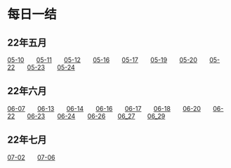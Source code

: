 # 每日一结

## 22年五月

[05-10](/6-每日一结/22_05_10)  [05-11](/6-每日一结/22_05_11)  [05-12](/6-每日一结/22_05_12)  [05-16](/6-每日一结/22_05_16)  [05-17](/6-每日一结/22_05_17)  [05-19](/6-每日一结/22_05_19)  [05-20](/6-每日一结/22_05_20)  [05-22](/6-每日一结/22_05_22)  [05-23](/6-每日一结/22_05_23)  [05-24](/6-每日一结/22_05_24)

## 22年六月

[06-07](/6-每日一结/22_06_07)  [06-13](/6-每日一结/22_06_13)  [06-14](/6-每日一结/22_06_14)  [06-16](/6-每日一结/22_06_16)  [06-17](/6-每日一结/22_06_17)  [06-18](/6-每日一结/22_06_18)  [06-20](/6-每日一结/22_06_20)  [06-22](/6-每日一结/22_06_22)  [06-23](/6-每日一结/22_06_23)  [06-24](/6-每日一结/22_06_24)  [06-26](/6-每日一结/22_06_26)  [06_27](/6-每日一结/22_06_27)  [06_29](/6-每日一结/22_06_29)

## 22年七月

[07-02](/6-每日一结/22_07_02)  [07-06](/6-每日一结/22_07_06)
